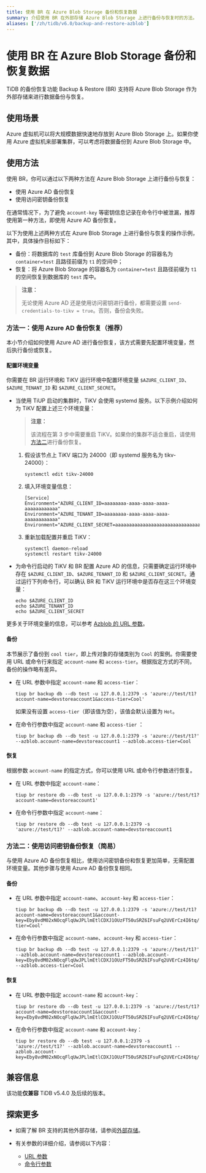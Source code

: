 ```yaml
---
title: 使用 BR 在 Azure Blob Storage 备份和恢复数据
summary: 介绍使用 BR 在外部存储 Azure Blob Storage 上进行备份与恢复时的方法。
aliases: ['/zh/tidb/v6.0/backup-and-restore-azblob']
---
```


# 使用 BR 在 Azure Blob Storage 备份和恢复数据

TiDB 的备份恢复功能 Backup & Restore (BR) 支持将 Azure Blob Storage 作为外部存储来进行数据备份与恢复。

## 使用场景

Azure 虚拟机可以将大规模数据快速地存放到 Azure Blob Storage 上。如果你使用 Azure 虚拟机来部署集群，可以考虑将数据备份到 Azure Blob Storage 中。

## 使用方法

使用 BR，你可以通过以下两种方法在 Azure Blob Storage 上进行备份与恢复：

- 使用 Azure AD 备份恢复
- 使用访问密钥备份恢复

在通常情况下，为了避免 `account-key` 等密钥信息记录在命令行中被泄漏，推荐使用第一种方法，即使用 Azure AD 备份恢复。

以下为使用上述两种方式在 Azure Blob Storage 上进行备份与恢复的操作示例，其中，具体操作目标如下：

- 备份：将数据库的 `test` 库备份到 Azure Blob Storage 的容器名为 `container=test` 且路径前缀为 `t1` 的空间中；
- 恢复：将 Azure Blob Storage 的容器名为 `container=test` 且路径前缀为 `t1` 的空间恢复到数据库的 `test` 库中。

> **注意：**
>
> 无论使用 Azure AD 还是使用访问密钥进行备份，都需要设置 `send-credentials-to-tikv = true`。否则，备份会失败。

### 方法一：使用 Azure AD 备份恢复（推荐）

本小节介绍如何使用 Azure AD 进行备份恢复，该方式需要先配置环境变量，然后执行备份或恢复。

#### 配置环境变量

你需要在 BR 运行环境和 TiKV 运行环境中配置环境变量 `$AZURE_CLIENT_ID`、`$AZURE_TENANT_ID` 和 `$AZURE_CLIENT_SECRET`。

- 当使用 TiUP 启动的集群时，TiKV 会使用 systemd 服务。以下示例介绍如何为 TiKV 配置上述三个环境变量：

    > **注意：**
    >
    > 该流程在第 3 步中需要重启 TiKV。如果你的集群不适合重启，请使用[方法二](#方法二使用访问密钥备份恢复简易)进行备份恢复。

    1. 假设该节点上 TiKV 端口为 24000（即 systemd 服务名为 tikv-24000）：

        ```
        systemctl edit tikv-24000
        ```

    2. 填入环境变量信息：

        ```
        [Service]
        Environment="AZURE_CLIENT_ID=aaaaaaaa-aaaa-aaaa-aaaa-aaaaaaaaaaaa"
        Environment="AZURE_TENANT_ID=aaaaaaaa-aaaa-aaaa-aaaa-aaaaaaaaaaaa"
        Environment="AZURE_CLIENT_SECRET=aaaaaaaaaaaaaaaaaaaaaaaaaaaaaaaaaaaaa"
        ```

    3. 重新加载配置并重启 TiKV：

        ```
        systemctl daemon-reload
        systemctl restart tikv-24000
        ```

- 为命令行启动的 TiKV 和 BR 配置 Azure AD 的信息，只需要确定运行环境中存在 `$AZURE_CLIENT_ID`、`$AZURE_TENANT_ID` 和 `$AZURE_CLIENT_SECRET`。通过运行下列命令行，可以确认 BR 和 TiKV 运行环境中是否存在这三个环境变量：

    ```
    echo $AZURE_CLIENT_ID
    echo $AZURE_TENANT_ID
    echo $AZURE_CLIENT_SECRET
    ```

更多关于环境变量的信息，可以参考 [Azblob 的 URL 参数](/br/backup-and-restore-storages.md#azblob-的-url-参数)。

#### 备份

本节展示了备份到 `cool tier`，即上传对象的存储类别为 `Cool` 的案例。你需要使用 URL 或命令行来指定 `account-name` 和 `access-tier`。根据指定方式的不同，备份的操作略有差异。

- 在 URL 参数中指定 `account-name` 和 `access-tier`：

    ```
    tiup br backup db --db test -u 127.0.0.1:2379 -s 'azure://test/t1?account-name=devstoreaccount1&access-tier=Cool'
    ```

    如果没有设置 `access-tier`（即该值为空），该值会默认设置为 `Hot`。

- 在命令行参数中指定 `account-name` 和 `access-tier` ：

    ```
    tiup br backup db --db test -u 127.0.0.1:2379 -s 'azure://test/t1?' --azblob.account-name=devstoreaccount1 --azblob.access-tier=Cool
    ```

#### 恢复

根据参数 `account-name` 的指定方式，你可以使用 URL 或命令行参数进行恢复。

- 在 URL 参数中指定 `account-name`：

    ```
    tiup br restore db --db test -u 127.0.0.1:2379 -s 'azure://test/t1?account-name=devstoreaccount1'
    ```

- 在命令行参数中指定 `account-name`：

    ```
    tiup br restore db --db test -u 127.0.0.1:2379 -s 'azure://test/t1?' --azblob.account-name=devstoreaccount1
    ```

### 方法二：使用访问密钥备份恢复（简易）

与使用 Azure AD 备份恢复相比，使用访问密钥备份和恢复更加简单，无需配置环境变量。其他步骤与使用 Azure AD 备份恢复相同。

#### 备份

- 在 URL 参数中指定 `account-name`、`account-key` 和 `access-tier`：

    ```
    tiup br backup db --db test -u 127.0.0.1:2379 -s 'azure://test/t1?account-name=devstoreaccount1&account-key=Eby8vdM02xNOcqFlqUwJPLlmEtlCDXJ1OUzFT50uSRZ6IFsuFq2UVErCz4I6tq/K1SZFPTOtr/KBHBeksoGMGw==&access-tier=Cool'
    ```

- 在命令行参数中指定 `account-name`、`account-key` 和 `access-tier`：

    ```
    tiup br backup db --db test -u 127.0.0.1:2379 -s 'azure://test/t1?' --azblob.account-name=devstoreaccount1 --azblob.account-key=Eby8vdM02xNOcqFlqUwJPLlmEtlCDXJ1OUzFT50uSRZ6IFsuFq2UVErCz4I6tq/K1SZFPTOtr/KBHBeksoGMGw== --azblob.access-tier=Cool
    ```

#### 恢复

- 在 URL 参数中指定 `account-name` 和 `account-key`：

    ```
    tiup br restore db --db test -u 127.0.0.1:2379 -s 'azure://test/t1?account-name=devstoreaccount1&account-key=Eby8vdM02xNOcqFlqUwJPLlmEtlCDXJ1OUzFT50uSRZ6IFsuFq2UVErCz4I6tq/K1SZFPTOtr/KBHBeksoGMGw=='
    ```

- 在命令行参数中指定 `account-name` 和 `account-key`：

    ```
    tiup br restore db --db test -u 127.0.0.1:2379 -s 'azure://test/t1?' --azblob.account-name=devstoreaccount1 --azblob.account-key=Eby8vdM02xNOcqFlqUwJPLlmEtlCDXJ1OUzFT50uSRZ6IFsuFq2UVErCz4I6tq/K1SZFPTOtr/KBHBeksoGMGw==
    ```

## 兼容信息

该功能**仅兼容** TiDB v5.4.0 及后续的版本。

## 探索更多

- 如需了解 BR 支持的其他外部存储，请参阅[外部存储](/br/backup-and-restore-storages.md)。
- 有关参数的详细介绍，请参阅以下内容：

    - [URL 参数](/br/backup-and-restore-storages.md#azblob-的-url-参数)
    - [命令行参数](/br/backup-and-restore-storages.md#azblob-的命令行参数)
